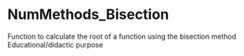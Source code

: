 # NumMethods_Bisection

Function to calculate the root of a function using the bisection method Educational/didactic purpose